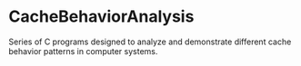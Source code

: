 # CacheBehaviorAnalysis
Series of C programs designed to analyze and demonstrate different cache behavior patterns in computer systems.
